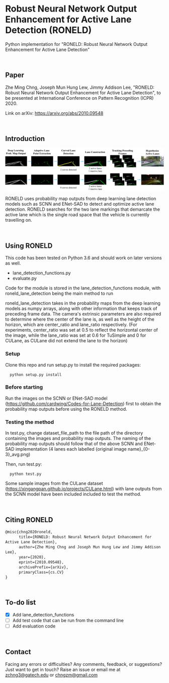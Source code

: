 # Robust Neural Network Output Enhancement for Active Lane Detection (RONELD)

Python implementation for "RONELD: Robust Neural Network Output Enhancement for Active Lane Detection"

<br>

## Paper
Zhe Ming Chng, Joseph Mun Hung Lew, Jimmy Addison Lee, "RONELD: Robust Neural Network Output Enhancement for Active Lane Detection", to be presented at International Conference on Pattern Recognition (ICPR) 2020. 

Link on arXiv: https://arxiv.org/abs/2010.09548

<br>

## Introduction

<img src="process_workflow.jpg" />

RONELD uses probability map outputs from deep learning lane detection models such as SCNN and ENet-SAD to detect and optimize active lane detection. RONELD searches for the two lane markings that demarcate the active lane which is the single road space that the vehicle is currently travelling on.

<br>

## Using RONELD

This code has been tested on Python 3.6 and should work on later versions as well.

 - lane_detection_functions.py
 - evaluate.py

Code for the module is stored in the lane_detection_functions module, with roneld_lane_detection being the main method to run

roneld_lane_detection takes in the probability maps from the deep learning models as numpy arrays, along with other information that keeps track of preceding frame data. The camera's extrinsic parameters are also required to determine where the center of the lane is, as well as the height of the horizon, which are center_ratio and lane_ratio respectively. (For experiments, center_ratio was set at 0.5 to reflect the horizontal center of the image, while the lane_ratio was set at 0.6 for TuSimple and 0 for CULane, as CULane did not extend the lane to the horizon)

### Setup

Clone this repo and run setup.py to install the required packages:

```
  python setup.py install
```

### Before starting

Run the images on the SCNN or ENet-SAD model (https://github.com/cardwing/Codes-for-Lane-Detection) first to obtain the probability map outputs before using the RONELD method.

### Testing the method

In test.py, change dataset_file_path to the file path of the directory containing the images and probability map outputs. The naming of the probability map outputs should follow that of the above SCNN and ENet-SAD implementation (4 lanes each labelled {original image name}\_{0-3}\_avg.png)

Then, run test.py:
```
  python test.py
```

Some sample images from the CULane dataset (https://xingangpan.github.io/projects/CULane.html) with lane outputs from the SCNN model have been included included to test the method.

<br>

## Citing RONELD

```
@misc{chng2020roneld,
      title={RONELD: Robust Neural Network Output Enhancement for Active Lane Detection}, 
      author={Zhe Ming Chng and Joseph Mun Hung Lew and Jimmy Addison Lee},
      year={2020},
      eprint={2010.09548},
      archivePrefix={arXiv},
      primaryClass={cs.CV}
}
```

<br>

## To-do list

- [x] Add lane_detection_functions
- [ ] Add test code that can be run from the command line
- [ ] Add evaluation code

<br>

## Contact

Facing any errors or difficulties? Any comments, feedback, or suggestions? Just want to get in touch? Raise an issue or email me at zchng3@gatech.edu or chngzm@gmail.com
